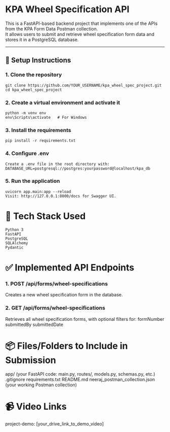 # KPA Wheel Specification API

This is a FastAPI-based backend project that implements one of the APIs from the KPA Form Data Postman collection.  
It allows users to submit and retrieve wheel specification form data and stores it in a PostgreSQL database.

---

## 🚀 Setup Instructions

### 1. Clone the repository
```
git clone https://github.com/YOUR_USERNAME/kpa_wheel_spec_project.git
cd kpa_wheel_spec_project
```
### 2. Create a virtual environment and activate it
```
python -m venv env
env\Scripts\activate   # For Windows
```
### 3. Install the requirements
```
pip install -r requirements.txt
```
### 4. Configure .env
```
Create a .env file in the root directory with:
DATABASE_URL=postgresql://postgres:yourpassword@localhost/kpa_db
```
### 5. Run the application
```
uvicorn app.main:app --reload
Visit: http://127.0.0.1:8000/docs for Swagger UI.
```

# 🧩 Tech Stack Used
    Python 3
    FastAPI
    PostgreSQL
    SQLAlchemy
    Pydantic

# ✅ Implemented API Endpoints

### 1. POST /api/forms/wheel-specifications
Creates a new wheel specification form in the database.

### 2. GET /api/forms/wheel-specifications
Retrieves all wheel specification forms, with optional filters for:
formNumber
submittedBy
submittedDate

# 📦 Files/Folders to Include in Submission
app/ (your FastAPI code: main.py, routes/, models.py, schemas.py, etc.)
.gitignore
requirements.txt
README.md
neeraj_postman_collection.json (your working Postman collection)

# 📹 Video Links
project-demo: [your_drive_link_to_demo_video]
